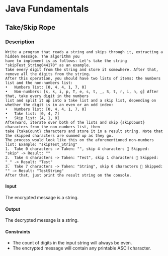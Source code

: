 # Java Fundamentals

## Take/Skip Rope

### Description

    Write a program that reads a string and skips through it, extracting a hidden message. The algorithm you 
    have to implement is as follows: Let's take the string "skipTest_String044170" as an example. 
    Take every digit from the string and store it somewhere. After that, remove all the digits from the string.
    After this operation, you should have two lists of items: the numbers list and the non-numbers list: 
    •	Numbers list: [0, 4, 4, 1, 7, 0] 
    •	Non-numbers: [s, k, i, p, T, e, s, t, _, S, t, r, i, n, g] After that, take every digit in the numbers 
    list and split it up into a take list and a skip list, depending on whether the digit is in an even or an odd index:
    •	Numbers list: [0, 4, 4, 1, 7, 0] 
    •	Take list: [0, 4, 7] 
    •	Skip list: [4, 1, 0] 
    Afterward, iterate over both of the lists and skip {skipCount} characters from the non-numbers list, then
    take {takeCount} characters and store it in a result string. Note that the skipped characters are summed up as they go. 
    The process would look like this on the aforementioned non-numbers list: Example: "skipTest_String"
    1.	Take 0 characters -> Taken: "", skip 4 characters  Skipped: "skip" -> Result: "" 
    2.	Take 4 characters -> Taken: "Test", skip 1 characters  Skipped: "_" -> Result: "Test" 
    3.	Take 7 characters -> Taken: "String", skip 0 characters  Skipped: "" -> Result: "TestString"
    After that, just print the result string on the console. 

#### Input

The encrypted message is a string.

#### Output

The decrypted message is a string.

#### Constraints

- The count of digits in the input string will always be even.
- The encrypted message will contain any printable ASCII character.